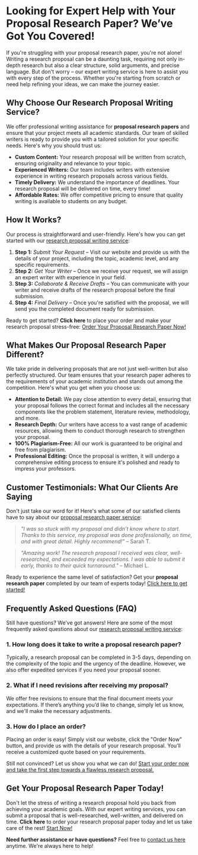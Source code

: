 # Looking for Expert Help with Your Proposal Research Paper? We’ve Got You Covered!

If you're struggling with your proposal research paper, you're not alone! Writing a research proposal can be a daunting task, requiring not only in-depth research but also a clear structure, solid arguments, and precise language. But don't worry – our expert writing service is here to assist you with every step of the process. Whether you're starting from scratch or need help refining your ideas, we can make the journey easier.

## Why Choose Our Research Proposal Writing Service?

We offer professional writing assistance for **proposal research papers** and ensure that your project meets all academic standards. Our team of skilled writers is ready to provide you with a tailored solution for your specific needs. Here's why you should trust us:

- **Custom Content:** Your research proposal will be written from scratch, ensuring originality and relevance to your topic.
- **Experienced Writers:** Our team includes writers with extensive experience in writing research proposals across various fields.
- **Timely Delivery:** We understand the importance of deadlines. Your research proposal will be delivered on time, every time!
- **Affordable Rates:** We offer competitive pricing to ensure that quality writing is available to students on any budget.

## How It Works?

Our process is straightforward and user-friendly. Here's how you can get started with our [research proposal writing service](https://tinyurl.com/topessay?keyword=proposal+research+paper):

1. **Step 1:** _Submit Your Request_ – Visit our website and provide us with the details of your project, including the topic, academic level, and any specific requirements.
2. **Step 2:** _Get Your Writer_ – Once we receive your request, we will assign an expert writer with experience in your field.
3. **Step 3:** _Collaborate & Receive Drafts_ – You can communicate with your writer and receive drafts of the research proposal before the final submission.
4. **Step 4:** _Final Delivery_ – Once you're satisfied with the proposal, we will send you the completed document ready for submission.

Ready to get started? **Click here** to place your order and make your research proposal stress-free: [Order Your Proposal Research Paper Now!](https://tinyurl.com/topessay?keyword=proposal+research+paper)

## What Makes Our Proposal Research Paper Different?

We take pride in delivering proposals that are not just well-written but also perfectly structured. Our team ensures that your research paper adheres to the requirements of your academic institution and stands out among the competition. Here's what you get when you choose us:

- **Attention to Detail:** We pay close attention to every detail, ensuring that your proposal follows the correct format and includes all the necessary components like the problem statement, literature review, methodology, and more.
- **Research Depth:** Our writers have access to a vast range of academic resources, allowing them to conduct thorough research to strengthen your proposal.
- **100% Plagiarism-Free:** All our work is guaranteed to be original and free from plagiarism.
- **Professional Editing:** Once the proposal is written, it will undergo a comprehensive editing process to ensure it's polished and ready to impress your professors.

## Customer Testimonials: What Our Clients Are Saying

Don't just take our word for it! Here's what some of our satisfied clients have to say about our [proposal research paper service](https://tinyurl.com/topessay?keyword=proposal+research+paper):

> _"I was so stuck with my proposal and didn’t know where to start. Thanks to this service, my proposal was done professionally, on time, and with great detail. Highly recommend!"_ – Sarah T.

> _"Amazing work! The research proposal I received was clear, well-researched, and exceeded my expectations. I was able to submit it early, thanks to their quick turnaround."_ – Michael L.

Ready to experience the same level of satisfaction? Get your **proposal research paper** completed by our team of experts today! [Click here to get started!](https://tinyurl.com/topessay?keyword=proposal+research+paper)

## Frequently Asked Questions (FAQ)

Still have questions? We’ve got answers! Here are some of the most frequently asked questions about our [research proposal writing service](https://tinyurl.com/topessay?keyword=proposal+research+paper):

### 1. How long does it take to write a proposal research paper?

Typically, a research proposal can be completed in 3-5 days, depending on the complexity of the topic and the urgency of the deadline. However, we also offer expedited services if you need your proposal sooner.

### 2. What if I need revisions after receiving my proposal?

We offer free revisions to ensure that the final document meets your expectations. If there’s anything you’d like to change, simply let us know, and we'll make the necessary adjustments.

### 3. How do I place an order?

Placing an order is easy! Simply visit our website, click the "Order Now" button, and provide us with the details of your research proposal. You’ll receive a customized quote based on your requirements.

Still not convinced? Let us show you what we can do! [Start your order now and take the first step towards a flawless research proposal.](https://tinyurl.com/topessay?keyword=proposal+research+paper)

## Get Your Proposal Research Paper Today!

Don't let the stress of writing a research proposal hold you back from achieving your academic goals. With our expert writing services, you can submit a proposal that is well-researched, well-written, and delivered on time. **Click here** to order your research proposal paper today and let us take care of the rest! [Start Now!](https://tinyurl.com/topessay?keyword=proposal+research+paper)

**Need further assistance or have questions?** Feel free to [contact us here](https://tinyurl.com/topessay?keyword=proposal+research+paper) anytime. We're always here to help!
